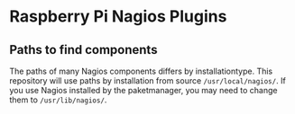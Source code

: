 # Raspberry Pi Nagios Plugins

## Paths to find components

The paths of many Nagios components differs by installationtype. This repository will use paths by installation from source <code>/usr/local/nagios/</code>. If you use Nagios installed by the paketmanager, you may need to change them to <code>/usr/lib/nagios/</code>.
